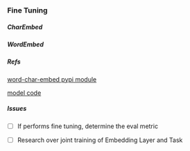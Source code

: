 ### Fine Tuning

##### CharEmbed

##### WordEmbed

##### Refs

[word-char-embed pypi module](https://pypi.org/project/keras-word-char-embd/)
    
[model code](https://github.com/CyberZHG/keras-word-char-embd/blob/master/demo/sentiment_analysis.py) 

##### Issues 
- [ ] If performs fine tuning, determine the eval metric 
- [ ] Research over joint training of Embedding Layer and Task
    
